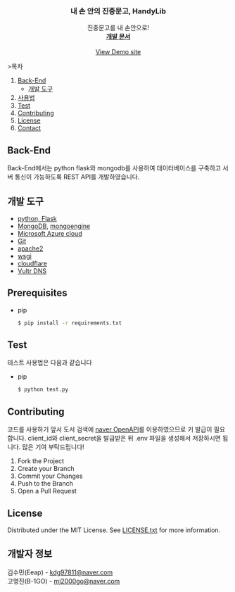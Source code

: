
<div align="center">

  <h3 align="center">내 손 안의 진중문고, HandyLib</h3>

  <p align="center">
    진중문고를 내 손안으로!
    <br />
    <a href="https://www.notion.so/DevLib-0960a793aa544b2bbc3038d309ad2c47"><strong>개발 문서</strong></a>
    <br />
    <br />
    <a href="https://www.projectlib.tk">View Demo site</a>
  </p>
</div>



  <span>>목차</span>
  <ol>
    <li>
      <a href="#Back-End">Back-End</a>
      <ul>
        <li><a href="#built-with">개발 도구</a></li>
      </ul>
    </li>
    <li><a href="#usage">사용법</a></li>
    <li><a href="#test">Test</a></li>
    <li><a href="#contributing">Contributing</a></li>
    <li><a href="#license">License</a></li>
    <li><a href="#contact">Contact</a></li>
  </ol>



## Back-End
Back-End에서는 python flask와 mongodb를 사용하여 데이터베이스를 구축하고 서버 통신이 가능하도록 REST API를 개발하였습니다.


<a id = "built-with"></a>

## 개발 도구

+ [python, Flask](https://flask.palletsprojects.com/en/2.0.x/)
+ [MongoDB](https://www.mongodb.com/cloud/atlas/lp/try2?utm_source=google&utm_campaign=gs_apac_south_korea_search_core_brand_atlas_desktop&utm_term=mongodb&utm_medium=cpc_paid_search&utm_ad=e&utm_ad_campaign_id=12212624365&gclid=Cj0KCQjwqp-LBhDQARIsAO0a6aJDBv9E4rs6c4Na0WH_tBu-0TSDAuFCQlRaPZCRUj4o2zFxZ1CTwHgaAvqKEALw_wcB), [mongoengine](https://flask.palletsprojects.com/en/2.0.x/patterns/mongoengine/)
+ [Microsoft Azure cloud](https://azure.microsoft.com/ko-kr/)
+ [Git](https://git-scm.com/)
+ [apache2](https://httpd.apache.org/)
+ [wsgi](https://docs.python.org/ko/3/library/wsgiref.html)
+ [cloudflare](https://www.cloudflare.com/ko-kr/)
+ [Vultr DNS](https://www.vultr.com/docs/introduction-to-vultr-dns)

## Prerequisites
* pip
  ```sh
  $ pip install -r requirements.txt
  ```


## Test

테스트 사용법은 다음과 같습니다
* pip
  ```sh
  $ python test.py
  ```

## Contributing
코드를 사용하기 앞서 도서 검색에 [naver OpenAPI](https://developers.naver.com/main/)를 이용하였으므로 키 발급이 필요합니다. client_id와 client_secret을 발급받은 뒤 .env 파일을 생성해서 저장하시면 됩니다. 많은 기여 부탁드립니다!

1. Fork the Project
2. Create your Branch
3. Commit your Changes
4. Push to the Branch
5. Open a Pull Request

## License
Distributed under the MIT License. See [LICENSE.txt](https://github.com/osamhack2021/AI_APP_handylib_devlib/blob/main/LICENSE) for more information.


<a id = "contact"></a>

## 개발자 정보
김수민(Eeap) - kdg97811@naver.com    </br>
고명진(B-1GO) - mj2000go@naver.com    </br>
